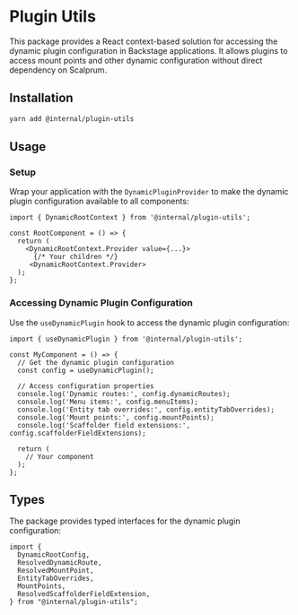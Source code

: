 # Plugin Utils

This package provides a React context-based solution for accessing the dynamic plugin configuration in Backstage applications. It allows plugins to access mount points and other dynamic configuration without direct dependency on Scalprum.

## Installation

```bash
yarn add @internal/plugin-utils
```

## Usage

### Setup

Wrap your application with the `DynamicPluginProvider` to make the dynamic plugin configuration available to all components:

```tsx
import { DynamicRootContext } from '@internal/plugin-utils';

const RootComponent = () => {
  return (
    <DynamicRootContext.Provider value={...}>
      {/* Your children */}
     <DynamicRootContext.Provider>
  );
};
```

### Accessing Dynamic Plugin Configuration

Use the `useDynamicPlugin` hook to access the dynamic plugin configuration:

```tsx
import { useDynamicPlugin } from '@internal/plugin-utils';

const MyComponent = () => {
  // Get the dynamic plugin configuration
  const config = useDynamicPlugin();

  // Access configuration properties
  console.log('Dynamic routes:', config.dynamicRoutes);
  console.log('Menu items:', config.menuItems);
  console.log('Entity tab overrides:', config.entityTabOverrides);
  console.log('Mount points:', config.mountPoints);
  console.log('Scaffolder field extensions:', config.scaffolderFieldExtensions);

  return (
    // Your component
  );
};
```

## Types

The package provides typed interfaces for the dynamic plugin configuration:

```tsx
import {
  DynamicRootConfig,
  ResolvedDynamicRoute,
  ResolvedMountPoint,
  EntityTabOverrides,
  MountPoints,
  ResolvedScaffolderFieldExtension,
} from "@internal/plugin-utils";
```
